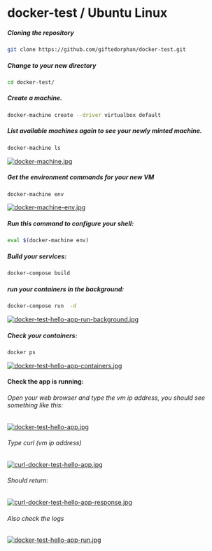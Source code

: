 # docker-test / Ubuntu Linux

#####  Cloning the repository
```sh
git clone https://github.com/giftedorphan/docker-test.git
```

#####  Change to your new directory
```sh
cd docker-test/
```

#####  Create a machine.
```sh
docker-machine create --driver virtualbox default
```

#####  List available machines again to see your newly minted machine.
```sh
docker-machine ls
```
[![docker-machine.jpg](https://s15.postimg.org/3umdu9yln/docker_machine.jpg)](https://postimg.org/image/rllrcdysn/)

#####  Get the environment commands for your new VM
```sh
docker-machine env
```
[![docker-machine-env.jpg](https://s4.postimg.org/g2r659qkt/docker_machine_env.jpg)](https://postimg.org/image/d8o0rtoeh/)

#####  Run this command to configure your shell:
```sh
eval $(docker-machine env)
```

#####  Build your services:
```sh
docker-compose build
```

#####  run your containers in the background:
```sh
docker-compose run  -d
```
[![docker-test-hello-app-run-background.jpg](https://s17.postimg.org/v0tre2s8v/docker_test_hello_app_run_background.jpg)](https://postimg.org/image/wfvc2stbv/)

#####  Check your containers:
```sh
docker ps
```
[![docker-test-hello-app-containers.jpg](https://s18.postimg.org/df16zo4q1/docker_test_hello_app_containers.jpg)](https://postimg.org/image/jfyvwqrc5/)

#### Check the app is running:

###### Open your web browser and type the vm ip address, you should see something like this:

[![docker-test-hello-app.jpg](https://s22.postimg.org/4m7qhd2ld/docker_test_hello_app.jpg)](https://postimg.org/image/uhrh0k4f1/)

###### Type curl (vm ip address)

[![curl-docker-test-hello-app.jpg](https://s22.postimg.org/4yiyidugx/curl_docker_test_hello_app.jpg)](https://postimg.org/image/8i4w86x6l/)

###### Should return:

[![curl-docker-test-hello-app-response.jpg](https://s18.postimg.org/7o2793yxl/curl_docker_test_hello_app_response.jpg)](https://postimg.org/image/ucre8ogb9/)

###### Also check the logs

[![docker-test-hello-app-run.jpg](https://s13.postimg.org/w1k2vl83r/docker_test_hello_app_run.jpg)](https://postimg.org/image/shy55s5dv/)
